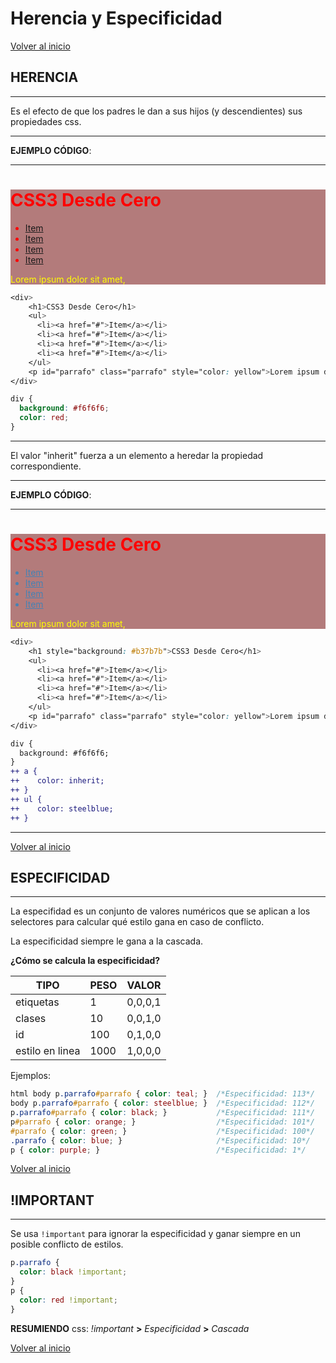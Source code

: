 # Herencia y Especificidad

[Volver al inicio](#-Herencia-y-Especificidad)

## HERENCIA

---------------------------------------------------------------------------

Es el efecto de que los padres le dan a sus hijos (y descendientes) sus propiedades css.

---------------------------------------------------------------------------

**EJEMPLO CÓDIGO**: 

---------------------------------------------------------------------------

<div style="background: #b37b7b; color: red;">
    <h1>CSS3 Desde Cero</h1>
    <ul>
      <li><a href="#">Item</a></li>
      <li><a href="#">Item</a></li>
      <li><a href="#">Item</a></li>
      <li><a href="#">Item</a></li>
    </ul>
    <p id="parrafo" class="parrafo" style="color: yellow">Lorem ipsum dolor sit amet, </p>
</div>

```css
<div>
    <h1>CSS3 Desde Cero</h1>
    <ul>
      <li><a href="#">Item</a></li>
      <li><a href="#">Item</a></li>
      <li><a href="#">Item</a></li>
      <li><a href="#">Item</a></li>
    </ul>
    <p id="parrafo" class="parrafo" style="color: yellow">Lorem ipsum dolor sit amet, </p>
</div>
```
```css
div {
  background: #f6f6f6;
  color: red;
}
```

---------------------------------------------------------------------------

El valor "inherit" fuerza a un elemento a heredar la propiedad correspondiente.

---------------------------------------------------------------------------

**EJEMPLO CÓDIGO**: 

---------------------------------------------------------------------------

<div style="background: #b37b7b; color: red;">
    <h1>CSS3 Desde Cero </h1>
    <ul style="color: steelblue;">
      <li><a href="#" style="color: inherit;">Item</a></li>
      <li><a href="#" style="color: inherit;">Item</a></li>
      <li><a href="#" style="color: inherit;">Item</a></li>
      <li><a href="#" style="color: inherit;">Item</a></li>
    </ul>
    <p id="parrafo" class="parrafo" style="color: yellow">Lorem ipsum dolor sit amet, </p>
</div>

```css
<div>
    <h1 style="background: #b37b7b">CSS3 Desde Cero</h1>
    <ul>
      <li><a href="#">Item</a></li>
      <li><a href="#">Item</a></li>
      <li><a href="#">Item</a></li>
      <li><a href="#">Item</a></li>
    </ul>
    <p id="parrafo" class="parrafo" style="color: yellow">Lorem ipsum dolor sit amet, </p>
</div>
```
```diff
div {
  background: #f6f6f6;
}
++ a {
++    color: inherit;
++ }
++ ul {
++    color: steelblue;
++ }
```

---------------------------------------------------------------------------

[Volver al inicio](#-Herencia-y-Especificidad)

## ESPECIFICIDAD

---------------------------------------------------------------------------

La especifidad es un conjunto de valores numéricos que se aplican a los selectores para calcular qué estilo gana en caso de conflicto.

La especificidad siempre le gana a la cascada.

**¿Cómo se calcula la especificidad?**

| TIPO             | PESO  | VALOR   |
|------------------|-------|---------|
| etiquetas        | 1     | 0,0,0,1 |
| clases           | 10    | 0,0,1,0 |
| id               | 100   | 0,1,0,0 |
| estilo en linea  | 1000  | 1,0,0,0 |

Ejemplos: 

```css
html body p.parrafo#parrafo { color: teal; }  /*Especificidad: 113*/
body p.parrafo#parrafo { color: steelblue; }  /*Especificidad: 112*/
p.parrafo#parrafo { color: black; }           /*Especificidad: 111*/
p#parrafo { color: orange; }                  /*Especificidad: 101*/
#parrafo { color: green; }                    /*Especificidad: 100*/
.parrafo { color: blue; }                     /*Especificidad: 10*/
p { color: purple; }                          /*Especificidad: 1*/
```

[Volver al inicio](#-Herencia-y-Especificidad)

## !IMPORTANT

---------------------------------------------------------------------------

Se usa `!important` para ignorar la especificidad y ganar siempre en un posible conflicto de estilos.

```css
p.parrafo {
  color: black !important;
}
p {
  color: red !important;
}
```

**RESUMIENDO** css: *!important* **>** *Especificidad* **>** *Cascada*

[Volver al inicio](#-Herencia-y-Especificidad)